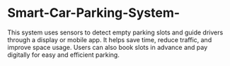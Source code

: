 # Smart-Car-Parking-System-
This system uses sensors to detect empty parking slots and guide drivers through a display or mobile app. It helps save time, reduce traffic, and improve space usage. Users can also book slots in advance and pay digitally for easy and efficient parking.
